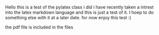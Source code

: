 <p>Hello this is a test of the pylatex class i did i have recently taken a intrest into the latex markdown language and this is just a test of it. I hoep to do something else with it at a later date. for now enjoy this test :) </p>
<p>the pdf file is included in the files</p>
